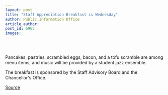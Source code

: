 ```yaml
---
layout: post
title: "Staff Appreciation Breakfast is Wednesday"
author: Public Information Office
article_author: 
post_id: 6963
images:
---
```


<a name="content" id="content"></a><br>
<p class="maintext"></p>
<p>
  Pancakes, pastries, scrambled eggs, bacon, and a tofu scramble are among menu items, and music will be provided by a student jazz ensemble.
</p>
<p>
  The breakfast is sponsored by the Staff Advisory Board and the Chancellor's Office.
</p>
<p><a href="http://www1.ucsc.edu/currents/05-06/05-08/breakfast.asp" title="Permalink to breakfast">Source</a></p>
